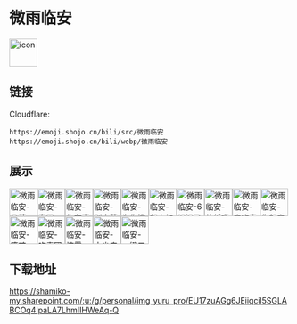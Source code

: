 # 微雨临安
<img src="https://emoji.shojo.cn/bili/src/微雨临安/icon.png" width="50" height="50" alt="icon">

## 链接
Cloudflare:
```
https://emoji.shojo.cn/bili/src/微雨临安
https://emoji.shojo.cn/bili/webp/微雨临安
```
## 展示
<img src="https://emoji.shojo.cn/bili/src/微雨临安/微雨临安-品茶.png" width="50" height="50" alt="微雨临安-品茶"><img src="https://emoji.shojo.cn/bili/src/微雨临安/微雨临安-春困.png" width="50" height="50" alt="微雨临安-春困"><img src="https://emoji.shojo.cn/bili/src/微雨临安/微雨临安-你有事吗.png" width="50" height="50" alt="微雨临安-你有事吗"><img src="https://emoji.shojo.cn/bili/src/微雨临安/微雨临安-别太荒谬.png" width="50" height="50" alt="微雨临安-别太荒谬"><img src="https://emoji.shojo.cn/bili/src/微雨临安/微雨临安-为你撑伞.png" width="50" height="50" alt="微雨临安-为你撑伞"><img src="https://emoji.shojo.cn/bili/src/微雨临安/微雨临安-努力加餐.png" width="50" height="50" alt="微雨临安-努力加餐"><img src="https://emoji.shojo.cn/bili/src/微雨临安/微雨临安-6眼泪了.png" width="50" height="50" alt="微雨临安-6眼泪了"><img src="https://emoji.shojo.cn/bili/src/微雨临安/微雨临安-放纸鸢.png" width="50" height="50" alt="微雨临安-放纸鸢"><img src="https://emoji.shojo.cn/bili/src/微雨临安/微雨临安-来吃青团.png" width="50" height="50" alt="微雨临安-来吃青团"><img src="https://emoji.shojo.cn/bili/src/微雨临安/微雨临安-你起来啦.png" width="50" height="50" alt="微雨临安-你起来啦"><img src="https://emoji.shojo.cn/bili/src/微雨临安/微雨临安-簪花.png" width="50" height="50" alt="微雨临安-簪花"><img src="https://emoji.shojo.cn/bili/src/微雨临安/微雨临安-吃青团.png" width="50" height="50" alt="微雨临安-吃青团"><img src="https://emoji.shojo.cn/bili/src/微雨临安/微雨临安-惊雷.png" width="50" height="50" alt="微雨临安-惊雷"><img src="https://emoji.shojo.cn/bili/src/微雨临安/微雨临安-本少来也.png" width="50" height="50" alt="微雨临安-本少来也"><img src="https://emoji.shojo.cn/bili/src/微雨临安/微雨临安-一键三连.png" width="50" height="50" alt="微雨临安-一键三连">

## 下载地址

https://shamiko-my.sharepoint.com/:u:/g/personal/img_yuru_pro/EU17zuAGg6JEiiqcil5SGLABCOq4IpaLA7LhmIIHWeAq-Q